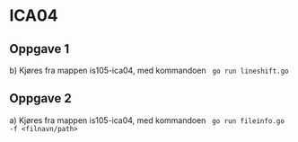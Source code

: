 # ICA04

## Oppgave 1
b) Kjøres fra mappen is105-ica04, med kommandoen ` go run lineshift.go`

## Oppgave 2
a) Kjøres fra mappen is105-ica04, med kommandoen ` go run fileinfo.go -f <filnavn/path>`
